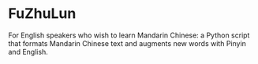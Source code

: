 # FuZhuLun
For English speakers who wish to learn Mandarin Chinese: a Python script that formats Mandarin Chinese text and augments new words with Pinyin and English.
